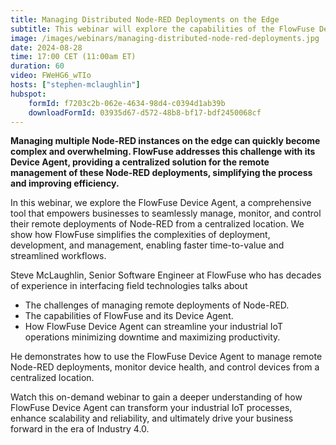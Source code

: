 ```yaml
---
title: Managing Distributed Node-RED Deployments on the Edge
subtitle: This webinar will explore the capabilities of the FlowFuse Device Agent, a powerful tool for managing remote Node-RED deployments.
image: /images/webinars/managing-distributed-node-red-deployments.jpg
date: 2024-08-28
time: 17:00 CET (11:00am ET) 
duration: 60
video: FWeHG6_wTIo
hosts: ["stephen-mclaughlin"]
hubspot:
    formId: f7203c2b-062e-4634-98d4-c0394d1ab39b
    downloadFormId: 03935d67-d572-48b8-bf17-bdf2450068cf
---
```


**Managing multiple Node-RED instances on the edge can quickly become complex and overwhelming. FlowFuse addresses this challenge with its Device Agent, providing a centralized solution for the remote management of these Node-RED deployments, simplifying the process and improving efficiency.**

<!--more-->

In this webinar, we explore the FlowFuse Device Agent, a comprehensive tool that empowers businesses to seamlessly manage, monitor, and control their remote deployments of Node-RED from a centralized location. We show how FlowFuse simplifies the complexities of deployment, development, and management, enabling faster time-to-value and streamlined workflows.

Steve McLaughlin, Senior Software Engineer at FlowFuse who has decades of experience in interfacing field technologies talks about 

- The challenges of managing remote deployments of Node-RED.
- The capabilities of FlowFuse and its Device Agent.
- How FlowFuse Device Agent can streamline your industrial IoT operations minimizing downtime and maximizing productivity.

He demonstrates how to use the FlowFuse Device Agent to manage remote Node-RED deployments, monitor device health, and control devices from a centralized location. 

Watch this on-demand webinar to gain a deeper understanding of how FlowFuse Device Agent can transform your industrial IoT processes, enhance scalability and reliability, and ultimately drive your business forward in the era of Industry 4.0.

